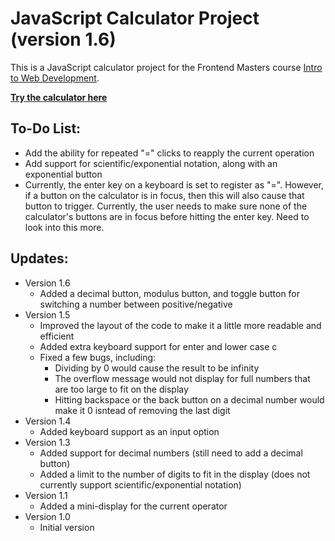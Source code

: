 # JavaScript Calculator Project (version 1.6)

This is a JavaScript calculator project for the Frontend Masters course [Intro to Web Development](https://bthold.github.io/intro-to-web-dev-v2/).

**[Try the calculator here](https://sirdaniel711.github.io/calculator/)**

## To-Do List:
- Add the ability for repeated "=" clicks to reapply the current operation
- Add support for scientific/exponential notation, along with an exponential button
- Currently, the enter key on a keyboard is set to register as "=". However, if a button on the calculator is in focus, then this will also cause that button to trigger. Currently, the user needs to make sure none of the calculator's buttons are in focus before hitting the enter key. Need to look into this more.

## Updates:
- Version 1.6
    * Added a decimal button, modulus button, and toggle button for switching a number between positive/negative
- Version 1.5
    * Improved the layout of the code to make it a little more readable and efficient
    * Added extra keyboard support for enter and lower case c
    * Fixed a few bugs, including:
        - Dividing by 0 would cause the result to be infinity
        - The overflow message would not display for full numbers that are too large to fit on the display
        - Hitting backspace or the back button on a decimal number would make it 0 isntead of removing the last digit
- Version 1.4
    * Added keyboard support as an input option
- Version 1.3
    * Added support for decimal numbers (still need to add a decimal button)
    * Added a limit to the number of digits to fit in the display (does not currently support scientific/exponential notation)
- Version 1.1
    * Added a mini-display for the current operator
- Version 1.0
    * Initial version

